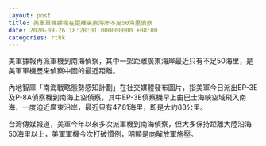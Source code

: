 ```yaml
---
layout: post
title: 美軍軍機據報在距離廣東海岸不足50海里偵察
date: 2020-09-26 18:28:01.000000000 +08:00
categories: rthk
---
```


美軍據報再派軍機到南海偵察，其中一架距離廣東海岸最近只有不足50海里，是美軍軍機歷來偵察中國的最近距離。

內地智庫「南海戰略態勢感知計劃」在社交媒體發布圖片，指美軍今日派出EP-3E及P-8A偵察機到南海上空偵察，其中EP-3E偵察機早上由巴士海峽空域飛入南海，一度迫近廣東沿岸，最近只有47.81海里，即是大約88公里。

台灣傳媒報道，美軍今年以來多次派軍機到南海偵察，但大多保持距離大陸沿海50海里以上，美軍軍機今次打破慣例，明顯是向解放軍施壓。
